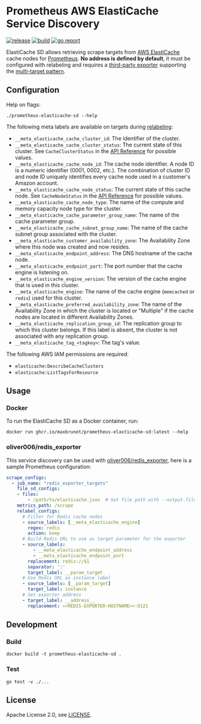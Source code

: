 # Prometheus AWS ElastiCache Service Discovery

[![release](https://img.shields.io/github/v/release/maxbrunet/prometheus-elasticache-sd?sort=semver)](https://github.com/maxbrunet/prometheus-elasticache-sd/releases)
[![build](https://github.com/maxbrunet/prometheus-elasticache-sd/actions/workflows/build.yml/badge.svg)](https://github.com/maxbrunet/prometheus-elasticache-sd/actions/workflows/build.yml)
[![go report](https://goreportcard.com/badge/github.com/maxbrunet/prometheus-elasticache-sd)](https://goreportcard.com/report/github.com/maxbrunet/prometheus-elasticache-sd)

ElastiCache SD allows retrieving scrape targets from [AWS ElastiCache](https://aws.amazon.com/elasticache/) cache nodes for [Prometheus](https://prometheus.io/). **No address is defined by default**, it must be configured with relabeling and requires a [third-party exporter](https://prometheus.io/docs/instrumenting/exporters/#third-party-exporters) supporting the [multi-target pattern](https://prometheus.io/docs/guides/multi-target-exporter/).

## Configuration

Help on flags:

```
./prometheus-elasticache-sd --help
```

The following meta labels are available on targets during [relabeling](https://prometheus.io/docs/prometheus/latest/configuration/configuration/#relabel_config):

* `__meta_elasticache_cache_cluster_id`: The identifier of the cluster.
* `__meta_elasticache_cache_cluster_status`: The current state of this cluster. See `CacheClusterStatus` in the [API Reference](https://docs.aws.amazon.com/AmazonElastiCache/latest/APIReference/API_CacheCluster.html) for possible values.
* `__meta_elasticache_cache_node_id`: The cache node identifier. A node ID is a numeric identifier (0001, 0002, etc.). The combination of cluster ID and node ID uniquely identifies every cache node used in a customer's Amazon account.
* `__meta_elasticache_cache_node_status`: The current state of this cache node. See `CacheNodeStatus` in the [API Reference](https://docs.aws.amazon.com/AmazonElastiCache/latest/APIReference/API_CacheNode.html) for possible values.
* `__meta_elasticache_cache_node_type`: The name of the compute and memory capacity node type for the cluster.
* `__meta_elasticache_cache_parameter_group_name`: The name of the cache parameter group.
* `__meta_elasticache_cache_subnet_group_name`: The name of the cache subnet group associated with the cluster.
* `__meta_elasticache_customer_availability_zone`: The Availability Zone where this node was created and now resides.
* `__meta_elasticache_endpoint_address`: The DNS hostname of the cache node.
* `__meta_elasticache_endpoint_port`: The port number that the cache engine is listening on.
* `__meta_elasticache_engine_version`: The version of the cache engine that is used in this cluster.
* `__meta_elasticache_engine`: The name of the cache engine (`memcached` or `redis`) used for this cluster.
* `__meta_elasticache_preferred_availability_zone`: The name of the Availability Zone in which the cluster is located or "Multiple" if the cache nodes are located in different Availability Zones.
* `__meta_elasticache_replication_group_id`: The replication group to which this cluster belongs. If this label is absent, the cluster is not associated with any replication group.
* `__meta_elasticache_tag_<tagkey>`: The tag's value.

The following AWS IAM permissions are required:

* `elasticache:DescribeCacheClusters`
* `elasticache:ListTagsForResource`

## Usage

### Docker

To run the ElastiCache SD as a Docker container, run:

```
docker run ghcr.io/maxbrunet/prometheus-elasticache-sd:latest --help
```

### oliver006/redis_exporter

This service discovery can be used with [oliver006/redis_exporter](https://github.com/oliver006/redis_exporter#prometheus-configuration-to-scrape-multiple-redis-hosts), here is a sample Prometheus configuration:

```yaml
scrape_configs:
  - job_name: "redis_exporter_targets"
    file_sd_configs:
    - files:
        - /path/to/elasticache.json  # Set file path with --output.file flag
    metrics_path: /scrape
    relabel_configs:
      # Filter for Redis cache nodes
      - source_labels: [__meta_elasticache_engine]
        regex: redis
        action: keep
      # Build Redis URL to use as target parameter for the exporter
      - source_labels:
          - __meta_elasticache_endpoint_address
          - __meta_elasticache_endpoint_port
        replacement: redis://$1
        separator: ':'
        target_label: __param_target
      # Use Redis URL as instance label
      - source_labels: [__param_target]
        target_label: instance
      # Set exporter address
      - target_label: __address__
        replacement: <<REDIS-EXPORTER-HOSTNAME>>:9121
```

## Development

### Build

```
docker build -t prometheus-elasticache-sd .
```

### Test

```
go test -v ./...
```

## License

Apache License 2.0, see [LICENSE](LICENSE).
